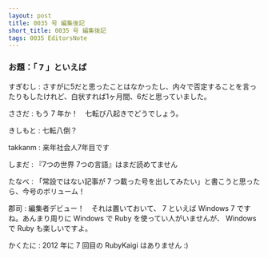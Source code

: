 ```yaml
---
layout: post
title: 0035 号 編集後記
short_title: 0035 号 編集後記
tags: 0035 EditorsNote
---
```



### お題：「 7 」といえば

すぎむし
:  さすがに5だと思ったことはなかったし、内々で否定することを言ったりもしたけれど、白状すれば1ヶ月間、6だと思っていました。

ささだ
:  もう 7 年か！　七転び八起きでどうでしょう。

きしもと
:  七転八倒？

takkanm
: 来年社会人7年目です

しまだ
:  『7つの世界 7つの言語』はまだ読めてません

たなべ
:  「常設ではない記事が 7 つ載った号を出してみたい」と書こうと思ったら、今号のボリューム！

郡司
:  編集者デビュー！　それは置いておいて、 7 といえば Windows 7 ですね。あんまり周りに Windows で Ruby を使ってい人がいませんが、 Windows で Ruby も楽しいですよ。

かくたに
:  2012 年に 7 回目の RubyKaigi はありません :)


